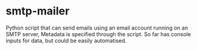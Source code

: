 # smtp-mailer

Python script that can send emails using an email account running on an SMTP server, Metadata is specified through the script. So far has console inputs for data, but could be easily automatised.
